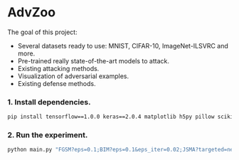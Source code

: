 # AdvZoo

The goal of this project:
* Several datasets ready to use: MNIST, CIFAR-10, ImageNet-ILSVRC and more.
* Pre-trained really state-of-the-art models to attack.
* Existing attacking methods.
* Visualization of adversarial examples.
* Existing defense methods.

### 1. Install dependencies.

```bash
pip install tensorflow==1.0.0 keras==2.0.4 matplotlib h5py pillow scikit-learn click
```
### 2. Run the experiment.
```bash
python main.py "FGSM?eps=0.1;BIM?eps=0.1&eps_iter=0.02;JSMA?targeted=next;CarliniL2?targeted=next;"
```
